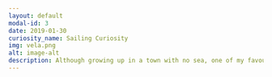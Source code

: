 ```yaml
---
layout: default
modal-id: 3
date: 2019-01-30
curiosity_name: Sailing Curiosity
img: vela.png
alt: image-alt
description: Although growing up in a town with no sea, one of my favourite activities is sailing.
---
```

